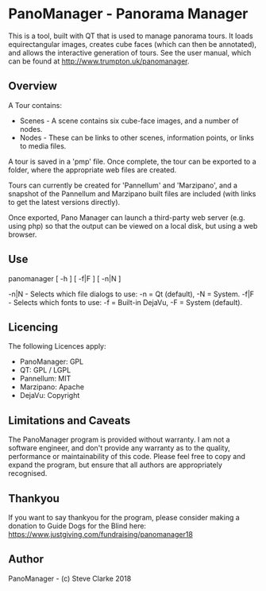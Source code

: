 # PanoManager - Panorama Manager

This is a tool, built with QT that is used to manage panorama tours.
It loads equirectangular images, creates cube faces (which can then be annotated), and allows the interactive generation of tours. See the user manual, which can be found at http://www.trumpton.uk/panomanager. 

## Overview

A Tour contains:
* Scenes - A scene contains six cube-face images, and a number of nodes.
* Nodes - These can be links to other scenes, information points, or links to media files.

A tour is saved in a 'pmp' file.  Once complete, the tour can be exported to a folder, where the appropriate web files are created.

Tours can currently be created for 'Pannellum' and 'Marzipano', and a snapshot of the Pannellum and Marzipano built files are included (with links to get the latest versions directly).

Once exported, Pano Manager can launch a third-party web server (e.g. using php) so that the output can be viewed on a local disk, but using a web browser.

## Use

panomanager [ -h ] [ -f|F ] [ -n|N ]

  -n|N  -  Selects which file dialogs to use: -n = Qt (default), -N = System.
  -f|F  -  Selects which fonts to use: -f = Built-in DejaVu, -F = System (default).


## Licencing

The following Licences apply:

* PanoManager: GPL
* QT: GPL / LGPL
* Pannellum: MIT
* Marzipano: Apache
* DejaVu: Copyright

## Limitations and Caveats

The PanoManager program is provided without warranty.  I am not a software engineer, and don't provide any warranty as to the quality, performance or maintainability of this code.  Please feel free to copy and expand the program, but ensure that all authors are appropriately recognised.

## Thankyou

If you want to say thankyou for the program, please consider making a donation to Guide Dogs for the Blind here: https://www.justgiving.com/fundraising/panomanager18

## Author

PanoManager - (c) Steve Clarke 2018

